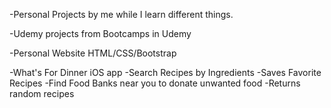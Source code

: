 -Personal Projects by me while I learn different things.

-Udemy projects from Bootcamps in Udemy

-Personal Website HTML/CSS/Bootstrap

-What's For Dinner iOS app
    -Search Recipes by Ingredients
    -Saves Favorite Recipes
    -Find Food Banks near you to donate unwanted food
    -Returns random recipes
